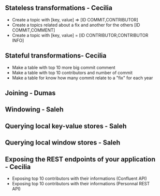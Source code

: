 ## Stateless transformations - Cecilia
- Create a topic with [key, value] =>  [ID COMMIT,CONTRIBUTOR]
- Create a topics related about a fix and another for the others [ID COMMIT,COMMENT]
- Create a topic with [key, value] =  [ID CONTRIBUTOR,CONTRIBUTOR INFO]


## Stateful transformations- Cecilia
- Make a table with top 10 more big commit comment
- Make a table with top 10 contributors and number of commit
- Make a table for know how many commit relate to a "fix" for each year

## Joining -  Dumas
## Windowing - Saleh
## Querying local key-value stores -  Saleh
## Querying local window stores -  Saleh

## Exposing the REST endpoints of your application - Cecilia
- Exposing top 10 contributors with their informations (Confluent API)
- Exposing top 10 contributors with their informations (Personnal REST API)
